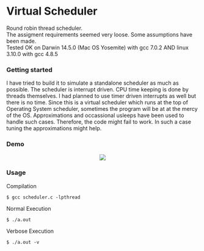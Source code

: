 # Virtual Scheduler
Round robin thread scheduler.
<br/>
The assigment requirements seemed very loose. Some assumptions have been made.
<br/>
Tested OK on Darwin 14.5.0 (Mac OS Yosemite) with gcc 7.0.2 AND linux 3.10.0 with gcc 4.8.5

### Getting started
I have tried to build it to simulate a standalone scheduler as much as possible. The scheduler is interrupt driven. CPU time keeping is done by threads themselves. I had planned to use timer driven interrupts as well but there is no time. Since this is a virtual scheduler which runs at the top of Operating System scheduler, sometimes the program will be at at the mercy of the OS. Approximations and occassional usleeps have been used to handle such cases. Therefore, the code might fail to work. In such a case tuning the approximations might help.

### Demo
<p align="center">
<img src="https://github.com/ayushtiwari/Operating-Systems-IITKgp/blob/master/Virtual%20Scheduler/demo.gif" />
</p>

### Usage
Compilation
```
$ gcc scheduler.c -lpthread
```
Normal Execution
```
$ ./a.out
```
Verbose Execution
```
$ ./a.out -v
```
